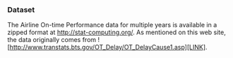 ### Dataset
The Airline On-time Performance data for multiple years is available in a zipped format at http://stat-computing.org/. As mentioned on this web site, the data originally comes from ![http://www.transtats.bts.gov/OT_Delay/OT_DelayCause1.asp][LINK].
